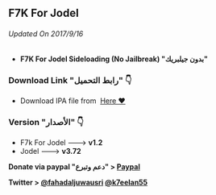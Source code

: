 ## **F7K For Jodel**
###### Updated On 2017/9/16

- **F7K For Jodel Sideloading (No Jailbreak) "بدون جيلبريك"**



###  Download Link "رابط التحميل" 👇
 - Download IPA file from  [Here ❤️](https://mega.nz/#!OVVxVJbT!sOVKuGqQLmSx42BCE44eq--JDVSlJMlBErOgf_QI-1Q)
 
 ### Version "الأصدار" 👇
- F7k For Jodel ---> **v1.2**
- Jodel ---> **v3.72**

 
 **Donate via paypal "دعم وتبرع" > [Paypal](https://www.paypal.me/Spoofsnap)**

**Twitter > [@fahadaljuwausri](https://twitter.com/fahadaljuwausri) [@k7eelan55](https://twitter.com/K7eelan55)**
